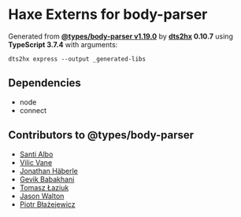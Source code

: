 # Haxe Externs for body-parser

Generated from **[@types/body-parser v1.19.0](https://github.com/DefinitelyTyped/DefinitelyTyped#readme)** by **[dts2hx](https://github.com/haxiomic/dts2hx) 0.10.7** using **TypeScript 3.7.4** with arguments:

	dts2hx express --output _generated-libs

## Dependencies
- node
- connect

## Contributors to @types/body-parser
- [Santi Albo](https://github.com/santialbo)
- [Vilic Vane](https://github.com/vilic)
- [Jonathan Häberle](https://github.com/dreampulse)
- [Gevik Babakhani](https://github.com/blendsdk)
- [Tomasz Łaziuk](https://github.com/tlaziuk)
- [Jason Walton](https://github.com/jwalton)
- [Piotr Błażejewicz](https://github.com/peterblazejewicz)